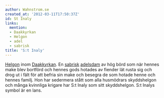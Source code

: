 ```yaml
---
author: Wahnstrom.se
created_at: '2012-03-11T17:50:37Z'
id: St Inaly
links:
  mention:
  - Daakkyrkan
  - Helgon
  - adel
  - sabrisk
title: 'S:t Inaly'
---
```


[Helgon] inom [Daakkyrkan]. En [sabrisk][] [adelsdam] av hög börd som när hennes make blev bortförd
och hennes gods hotades av fiender lät rusta sig och drog ut i fält för att befria sin make och
besegra de som hotade henne och hennes familj. Hon har sedermera stått som alla husmödrars
skyddshelgon och många kvinnliga krigare har S:t Inaly som sitt skyddshelgon. S:t Inalys symbol är
en lans.

  [Helgon]: Helgon
  [Daakkyrkan]: Daakkyrkan
  [sabrisk]: sabrisk
  [adelsdam]: adel
